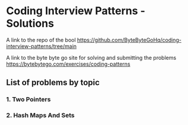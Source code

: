 <h1>Coding Interview Patterns - Solutions</h1>


A link to the repo of the bool https://github.com/ByteByteGoHq/coding-interview-patterns/tree/main


A link to the byte byte go site for solving and submitting the problems https://bytebytego.com/exercises/coding-patterns

<h2>List of problems by topic</h2>
<h3>1. Two Pointers</h3>
<h3>2. Hash Maps And Sets</h3>
